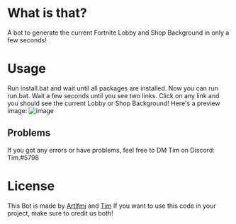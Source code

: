 # What is that?
A bot to generate the current Fortnite Lobby and Shop Background in only a few seconds!

# Usage
Run install.bat and wait until all packages are installed.
Now you can run run.bat. Wait a few seconds until you see two links. 
Click on any link and you should see the current Lobby or Shop Background!
Here's a preview image: 
![image](https://user-images.githubusercontent.com/86020466/172049233-9c9e09fb-4b02-4d14-a2ac-3b62b1623713.png)


## Problems 
If you got any errors or have problems, feel free to DM Tim on Discord:
Tim.#5798

# License
This Bot is made by [Artlfmj](https://github.com/Artlfmj) and [Tim](https://twitter.com/TimFNLeaks)
If you want to use this code in your project, make sure to credit us both!
